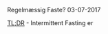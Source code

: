 Regelmæssig Faste?
03-07-2017

[TL;DR](http://en.wikipedia.org/wiki/Wikipedia:Too_long;_didn't_read) - Intermittent Fasting er 

